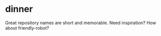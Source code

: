 # dinner
Great repository names are short and memorable. Need inspiration? How about friendly-robot?
